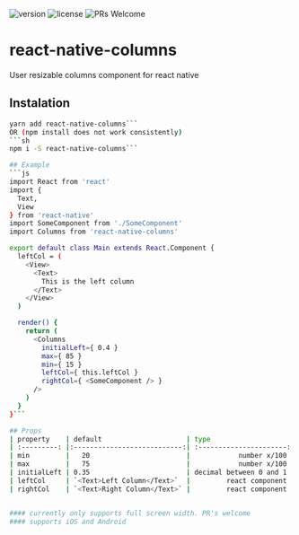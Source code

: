 ![version](https://img.shields.io/badge/version-1.0.0-green.svg)
![license](https://img.shields.io/github/license/mashape/apistatus.svg)
![PRs Welcome](https://img.shields.io/badge/PRs-welcome-green.svg)

# react-native-columns
User resizable columns component for react native

## Instalation
```sh
yarn add react-native-columns```
OR (npm install does not work consistently)
```sh
npm i -S react-native-columns```

## Example
```js
import React from 'react'
import {
  Text,
  View
} from 'react-native'
import SomeComponent from './SomeComponent'
import Columns from 'react-native-columns'

export default class Main extends React.Component {
  leftCol = (
    <View>
      <Text>
        This is the left column
      </Text>
    </View>
  )

  render() {
    return (
      <Columns
        initialLeft={ 0.4 }
        max={ 85 }
        min={ 15 }
        leftCol={ this.leftCol }
        rightCol={ <SomeComponent /> }
      />
    )
  }
}```

## Props
| property    | default                     | type                    | description                           |
| :---------: |:---------------------------:| :----------------------:| :------------------------------------ |
| min         |   20                        |            number x/100 | left column minimum % of screen width |
| max         |   75                        |            number x/100 | left column maximum % of screen width |
| initialLeft | 0.35                        | decimal between 0 and 1 | initial left col width x/1            |
| leftCol     | `<Text>Left Column</Text>`  |         react component | react component                       |
| rightCol    | `<Text>Right Column</Text>` |         react component | react component                       |


#### currently only supports full screen width. PR's welcome
#### supports iOS and Android
